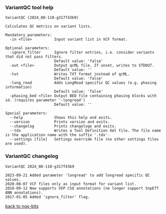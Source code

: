 ### VariantQC tool help
	VariantQC (2024_08-110-g317f43b9)
	
	Calculates QC metrics on variant lists.
	
	Mandatory parameters:
	  -in <file>          Input variant list in VCF format.
	
	Optional parameters:
	  -ignore_filter      Ignore filter entries, i.e. consider variants that did not pass filters.
	                      Default value: 'false'
	  -out <file>         Output qcML file. If unset, writes to STDOUT.
	                      Default value: ''
	  -txt                Writes TXT format instead of qcML.
	                      Default value: 'false'
	  -long_read          Adds LongRead specific QC values (e.g. phasing information)
	                      Default value: 'false'
	  -phasing_bed <file> Output BED file containing phasing blocks with id. (requires parameter '-longread')
	                      Default value: ''
	
	Special parameters:
	  --help              Shows this help and exits.
	  --version           Prints version and exits.
	  --changelog         Prints changeloge and exits.
	  --tdx               Writes a Tool Definition Xml file. The file name is the application name with the suffix '.tdx'.
	  --settings [file]   Settings override file (no other settings files are used).
	
### VariantQC changelog
	VariantQC 2024_08-110-g317f43b9
	
	2023-09-21 Added parameter 'longread' to add longread specific QC values.
	2020-08-07 VCF files only as input format for variant list.
	2018-09-12 Now supports VEP CSQ annotations (no longer support SnpEff ANN annotations).
	2017-01-05 Added 'ignore_filter' flag.
[back to ngs-bits](https://github.com/imgag/ngs-bits)